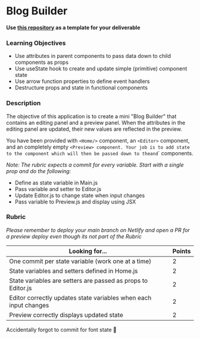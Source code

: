# Blog Builder

**Use [this repository](https://github.com/alchemycodelab/react-blog-builder/) as a template for your deliverable**

### Learning Objectives

- Use attributes in parent components to pass data down to child components as props
- Use useState hook to create and update simple (primitive) component state
- Use arrow function properties to define event handlers
- Destructure props and state in functional components

### Description

The objective of this application is to create a mini "Blog Builder" that contains an editing panel and a preview panel. When the attributes in the editing panel are updated, their new values are reflected in the preview.

You have been provided with `<Home/>` component, an `<Editor>` component, and an completely empty `<Preview> component. Your job is to add state to the `<Home>`component which will then be passed down to the`<Editor>`and`<Preview>` components.

_Note: The rubric expects a commit for every variable. Start with a single prop and do the following:_

- Define as state variable in Main.js
- Pass variable and setter to Editor.js
- Update Editor.js to change state when input changes
- Pass variable to Preview.js and display using JSX

### Rubric

_Please remember to deploy your main branch on Netlify and open a PR for a preview deploy even though its not part of the Rubric_

| Looking for...                                                   | Points |
| ---------------------------------------------------------------- | ------ |
| One commit per state variable (work one at a time)               | 2      |
| State variables and setters defined in Home.js                   | 2      |
| State variables are setters are passed as props to Editor.js     | 2      |
| Editor correctly updates state variables when each input changes | 2      |
| Preview correctly displays updated state                         | 2      |

Accidentally forgot to commit for font state 🥺

